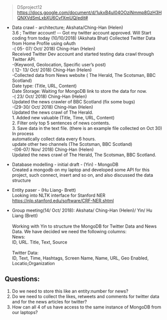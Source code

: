 > DSproject12
https://docs.google.com/document/d/1ukxB4uI04OOziNmmp8GzH3HQNXVdSmLxbXU6CvfXmUQ/edit#

- Data crawl - architecture;  Akshata/Ching-Han (Helen) <br> 
  3.6 ; Twitter account! -- Got my twitter account approved. Will Start coding from today (10/10/2018)  (Akshata Bhat)
  Collected Twitter Data from Home Profile using oAuth <br> 
  -( 05- 07/ Oct/ 2018) Ching-Han (Helen) <br>
    Received Twitter Dev account and started testing data crawl through Twitter API. <br>
  -(Keyword, Geolocation, Specific user’s post) <br>
    ( 12- 13/ Oct/ 2018) Ching-Han (Helen) <br>
  -Collected data from News website ( The Herald, The Scotsman, BBC Scotland) <br>
	  Date type: (Title, URL, Content) <br>
	  Date Storage: Waiting for MongoDB link to store the data for now. <br>
  -( 23/ Oct/ 2018) Ching-Han (Helen) <br>
    Updated the  news crawler of BBC Scotland (fix some bugs) <br>
  -(29-30/ Oct/ 2018) Ching-Han (Helen) <br>
    Updated the news crawl of The Herald. <br>
      1. Added new valuable (Title, Time, URL, Content) <br>
      2. Filter only top 5 sentences of news contents. <br>
      3. Save data in the text file. (there is an example file collected on Oct 30) <br>
    In process <br>
      automatically collect data every 6 hours. <br>
      update other two channels (The Scotsman, BBC Scotland) <br>
  -(06-07/ Nov/ 2018) Ching-Han (Helen) <br>
		 Updated the news crawl of The Herald, The Scotsman, BBC Scotland. <br>
  
- Database modelling - initial draft - (Yin) - MongoDB <br> 
  Created a mongodb on my laptop and developed some API for this project, such connect, insert and so on, and also discussed the data structure <br> 
  
- Entity paser - (Hu Liang- Brett) <br> 
  Looking into NLTK interface for Stanford NER <br> 
  https://nlp.stanford.edu/software/CRF-NER.shtml <br>  

- Group meeting(14/ Oct/ 2018): Akshata/ Ching-Han (Helen)/ Yin/ Hu Liang (Brett) <br>  
Working with Yin to structure the MongoDB for Twitter Data and News Data. We have decided we need the following columns:  
News: <br> 
ID, URL. Title, Text, Source <br>  
Twitter Data: <br> 
ID, Text, Time, Hashtags, Screen Name, Name, URL, Geo Enabled, Locatio,Organization <br> 

## Questions:  
1. Do we need to store this like an entity:number for news?  
2. Do we need to collect the likes, retweets and comments for twitter data and for the news articles for twitter?  
3. How can all 4 of us have access to the same instance of MongoDB from our laptops?  
